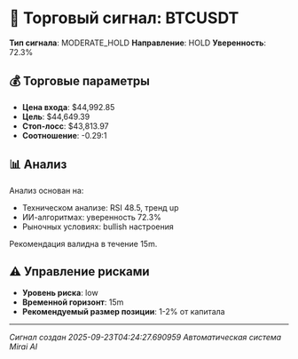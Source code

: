 
# 🎯 Торговый сигнал: BTCUSDT

**Тип сигнала**: MODERATE_HOLD
**Направление**: HOLD
**Уверенность**: 72.3%

## 💰 Торговые параметры
- **Цена входа**: $44,992.85
- **Цель**: $44,649.39
- **Стоп-лосс**: $43,813.97
- **Соотношение**: -0.29:1

## 📊 Анализ

Анализ основан на:
- Техническом анализе: RSI 48.5, тренд up
- ИИ-алгоритмах: уверенность 72.3%
- Рыночных условиях: bullish настроения

Рекомендация валидна в течение 15m.
        

## ⚠️ Управление рисками
- **Уровень риска**: low
- **Временной горизонт**: 15m
- **Рекомендуемый размер позиции**: 1-2% от капитала

---
*Сигнал создан 2025-09-23T04:24:27.690959*
*Автоматическая система Mirai AI*
        